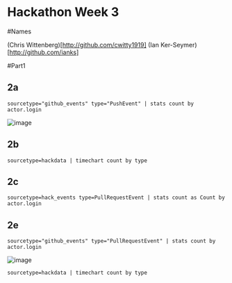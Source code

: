 Hackathon Week 3
================

#Names

(Chris Wittenberg)[http://github.com/cwitty1919] (Ian Ker-Seymer)[http://github.com/ianks] 

#Part1


## 2a

```
sourcetype="github_events" type="PushEvent" | stats count by actor.login
```

![image](https://www.dropbox.com/s/pkg1m4e5x0djhes/Screenshot%202014-09-15%2019.09.32.png?dl=1)


## 2b

```
sourcetype=hackdata | timechart count by type
```


## 2c

```
sourcetype=hack_events type=PullRequestEvent | stats count as Count by actor.login
```

## 2e

```
sourcetype="github_events" type="PullRequestEvent" | stats count by actor.login
```

![image](https://www.dropbox.com/s/fc9skwzrcg9lv9k/Screenshot%202014-09-15%2018.49.40.png?dl=1)


```
sourcetype=hackdata | timechart count by type
```
